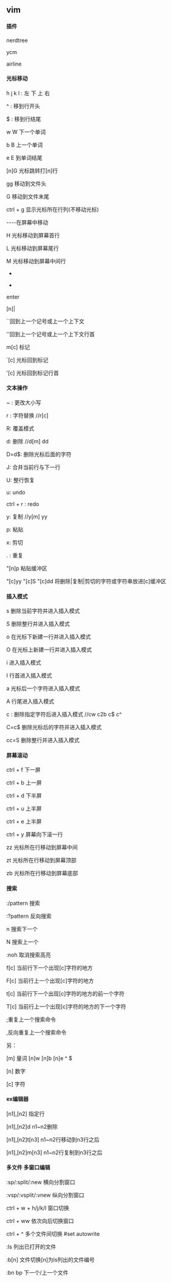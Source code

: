 ## vim

#### 插件


nerdtree


ycm


airline


#### 光标移动


h j k l :  左  下  上  右


^ : 移到行开头


$ : 移到行结尾


w W 下一个单词


b B 上一个单词


e E 到单词结尾


[n]G 光标跳转打[n]行


gg 移动到文件头


G 移动到文件末尾


ctrl + g 显示光标所在行列(不移动光标)


----在屏幕中移动


H 光标移动到屏幕首行


L 光标移动到屏幕尾行


M 光标移动到屏幕中间行


+


-


enter


[n]| 


``回到上一个记号或上一个上下文


''回到上一个记号或上一个上下文行首


m[c]  标记


`[c] 光标回到标记


'[c]  光标回到标记行首








#### 文本操作


~ : 更改大小写


r : 字符替换 //r[c]  


R: 覆盖模式


d: 删除 //d[m] dd 


D=d$: 删除光标后面的字符


J: 合并当前行与下一行


U: 整行恢复


u: undo


ctrl + r : redo


y: 复制 //y[m] yy


p: 粘贴


x: 剪切


. : 重复


"[n]p 粘贴缓冲区


"[c]yy  "[c]S "[c]dd 将删除|复制|剪切的字符或字符串放进[c]缓冲区





#### 插入模式


s 删除当前字符并进入插入模式


S 删除整行并进入插入模式


o 在光标下新建一行并进入插入模式


O  在光标上新建一行并进入插入模式





i 进入插入模式 


I 行首进入插入模式


a 光标后一个字符进入插入模式


A 行尾进入插入模式





c : 删除指定字符后进入插入模式  //cw  c2b c$  c^   


C=c$  删除光标后的字符并进入插入模式


cc=S  删除整行并进入插入模式





#### 屏幕滚动


ctrl + f 下一屏


ctrl + b 上一屏


ctrl + d 下半屏


ctrl + u 上半屏


ctrl + e 上半屏


ctrl + y 屏幕向下滚一行





zz  光标所在行移动到屏幕中间


zt   光标所在行移动到屏幕顶部


zb  光标所在行移动到屏幕底部





#### 搜索


:/pattern  搜索


:?pattern  反向搜索


n 搜索下一个


N 搜索上一个


:noh 取消搜索高亮


f[c] 当前行下一个出现[c]字符的地方


F[c] 当前行上一个出现[c]字符的地方


t[c] 当前行下一个出现[c]字符的地方的前一个字符


T[c] 当前行上一个出现[c]字符的地方的下一个字符


;重复上一个搜索命令


,反向重复上一个搜索命令





另：


[m] 量词   [n]w [n]b [n]e ^ $ 


[n] 数字


[c] 字符











#### ex编辑器


[n1],[n2] 指定行


[n1],[n2]d  n1~n2删除


[n1],[n2]t[n3] n1~n2行移动到n3行之后


[n1],[n2]m[n3] n1~n2行复制到n3行之后








#### 多文件 多窗口编辑


:sp/:split/:new 横向分割窗口


:vsp/:vsplit/:vnew 纵向分割窗口


ctrl + w + h/j/k/l 窗口切换


ctrl + ww 依次向后切换窗口


ctrl + ^ 多个文件间切换 #set autowrite


:ls 列出已打开的文件


:b[n] 文件切换[n]为ls列出的文件编号


:bn bp  下一个/上一个文件


